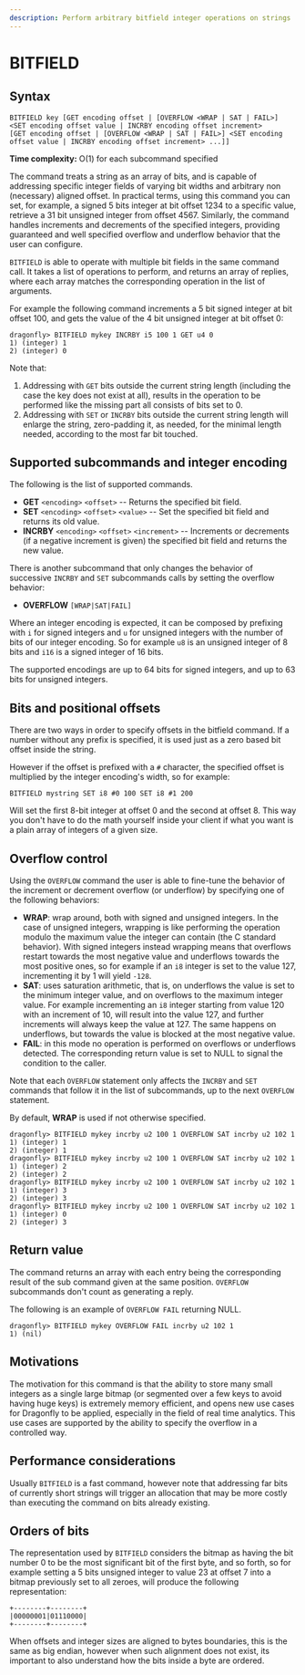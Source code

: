 ```yaml
---
description: Perform arbitrary bitfield integer operations on strings
---
```


# BITFIELD

## Syntax

    BITFIELD key [GET encoding offset | [OVERFLOW <WRAP | SAT | FAIL>] <SET encoding offset value | INCRBY encoding offset increment> [GET encoding offset | [OVERFLOW <WRAP | SAT | FAIL>] <SET encoding offset value | INCRBY encoding offset increment> ...]]

**Time complexity:** O(1) for each subcommand specified

The command treats a string as an array of bits, and is capable of addressing specific integer fields of varying bit widths and arbitrary non (necessary) aligned offset. In practical terms, using this command you can set, for example, a signed 5 bits integer at bit offset 1234 to a specific value, retrieve a 31 bit unsigned integer from offset 4567. Similarly, the command handles increments and decrements of the specified integers, providing guaranteed and well specified overflow and underflow behavior that the user can configure.

`BITFIELD` is able to operate with multiple bit fields in the same command call. It takes a list of operations to perform, and returns an array of replies, where each array matches the corresponding operation in the list of arguments.

For example the following command increments a 5 bit signed integer at bit offset 100, and gets the value of the 4 bit unsigned integer at bit offset 0:

```shell
dragonfly> BITFIELD mykey INCRBY i5 100 1 GET u4 0
1) (integer) 1
2) (integer) 0
```

Note that:

1. Addressing with `GET` bits outside the current string length (including the case the key does not exist at all), results in the operation to be performed like the missing part all consists of bits set to 0.
2. Addressing with `SET` or `INCRBY` bits outside the current string length will enlarge the string, zero-padding it, as needed, for the minimal length needed, according to the most far bit touched.

## Supported subcommands and integer encoding

The following is the list of supported commands.

* **GET** `<encoding>` `<offset>` -- Returns the specified bit field.
* **SET** `<encoding>` `<offset>` `<value>` -- Set the specified bit field and returns its old value.
* **INCRBY** `<encoding>` `<offset>` `<increment>` -- Increments or decrements (if a negative increment is given) the specified bit field and returns the new value.

There is another subcommand that only changes the behavior of successive
`INCRBY` and `SET` subcommands calls by setting the overflow behavior:

* **OVERFLOW** `[WRAP|SAT|FAIL]`

Where an integer encoding is expected, it can be composed by prefixing with `i` for signed integers and `u` for unsigned integers with the number of bits of our integer encoding. So for example `u8` is an unsigned integer of 8 bits and `i16` is a
signed integer of 16 bits.

The supported encodings are up to 64 bits for signed integers, and up to 63 bits for
unsigned integers. 

## Bits and positional offsets

There are two ways in order to specify offsets in the bitfield command.
If a number without any prefix is specified, it is used just as a zero based
bit offset inside the string.

However if the offset is prefixed with a `#` character, the specified offset
is multiplied by the integer encoding's width, so for example:

```shell
BITFIELD mystring SET i8 #0 100 SET i8 #1 200
```

Will set the first 8-bit integer at offset 0 and the second at offset 8.
This way you don't have to do the math yourself inside your client if what
you want is a plain array of integers of a given size.

## Overflow control

Using the `OVERFLOW` command the user is able to fine-tune the behavior of
the increment or decrement overflow (or underflow) by specifying one of
the following behaviors:

* **WRAP**: wrap around, both with signed and unsigned integers. In the case of unsigned integers, wrapping is like performing the operation modulo the maximum value the integer can contain (the C standard behavior). With signed integers instead wrapping means that overflows restart towards the most negative value and underflows towards the most positive ones, so for example if an `i8` integer is set to the value 127, incrementing it by 1 will yield `-128`.
* **SAT**: uses saturation arithmetic, that is, on underflows the value is set to the minimum integer value, and on overflows to the maximum integer value. For example incrementing an `i8` integer starting from value 120 with an increment of 10, will result into the value 127, and further increments will always keep the value at 127. The same happens on underflows, but towards the value is blocked at the most negative value.
* **FAIL**: in this mode no operation is performed on overflows or underflows detected. The corresponding return value is set to NULL to signal the condition to the caller.

Note that each `OVERFLOW` statement only affects the `INCRBY` and `SET`
commands that follow it in the list of subcommands, up to the next `OVERFLOW`
statement.

By default, **WRAP** is used if not otherwise specified.

```shell
dragonfly> BITFIELD mykey incrby u2 100 1 OVERFLOW SAT incrby u2 102 1
1) (integer) 1
2) (integer) 1
dragonfly> BITFIELD mykey incrby u2 100 1 OVERFLOW SAT incrby u2 102 1
1) (integer) 2
2) (integer) 2
dragonfly> BITFIELD mykey incrby u2 100 1 OVERFLOW SAT incrby u2 102 1
1) (integer) 3
2) (integer) 3
dragonfly> BITFIELD mykey incrby u2 100 1 OVERFLOW SAT incrby u2 102 1
1) (integer) 0
2) (integer) 3
```

## Return value

The command returns an array with each entry being the corresponding result of
the sub command given at the same position. `OVERFLOW` subcommands don't count
as generating a reply.

The following is an example of `OVERFLOW FAIL` returning NULL.

```shell
dragonfly> BITFIELD mykey OVERFLOW FAIL incrby u2 102 1
1) (nil)
```

## Motivations

The motivation for this command is that the ability to store many small integers
as a single large bitmap (or segmented over a few keys to avoid having huge keys) is extremely memory efficient, and opens new use cases for Dragonfly to be applied, especially in the field of real time analytics. This use cases are supported by the ability to specify the overflow in a controlled way.

## Performance considerations

Usually `BITFIELD` is a fast command, however note that addressing far bits of currently short strings will trigger an allocation that may be more costly than executing the command on bits already existing.

## Orders of bits

The representation used by `BITFIELD` considers the bitmap as having the
bit number 0 to be the most significant bit of the first byte, and so forth, so
for example setting a 5 bits unsigned integer to value 23 at offset 7 into a
bitmap previously set to all zeroes, will produce the following representation:

    +--------+--------+
    |00000001|01110000|
    +--------+--------+

When offsets and integer sizes are aligned to bytes boundaries, this is the
same as big endian, however when such alignment does not exist, its important
to also understand how the bits inside a byte are ordered.
